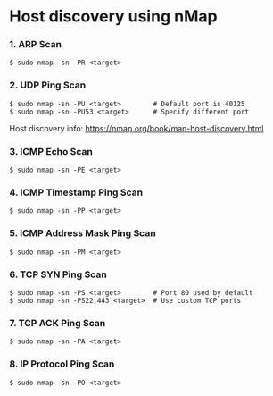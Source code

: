 # Host discovery using nMap

### 1. ARP Scan
```console
$ sudo nmap -sn -PR <target>
```

### 2. UDP Ping Scan
```console
$ sudo nmap -sn -PU <target>		# Default port is 40125
$ sudo nmap -sn -PU53 <target>		# Specify different port
```
Host discovery info:
https://nmap.org/book/man-host-discovery.html

### 3. ICMP Echo Scan
```console
$ sudo nmap -sn -PE <target>
```

### 4. ICMP Timestamp Ping Scan
```console
$ sudo nmap -sn -PP <target>
```

### 5. ICMP Address Mask Ping Scan
```console
$ sudo nmap -sn -PM <target>
```

### 6. TCP SYN Ping Scan
```console
$ sudo nmap -sn -PS <target> 		# Port 80 used by default
$ sudo nmap -sn -PS22,443 <target>	# Use custom TCP ports
```

### 7. TCP ACK Ping Scan
```console
$ sudo nmap -sn -PA <target>
```

### 8. IP Protocol Ping Scan
```console
$ sudo nmap -sn -PO <target>
```
